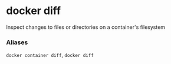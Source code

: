 # docker diff

<!---MARKER_GEN_START-->
Inspect changes to files or directories on a container's filesystem

### Aliases

`docker container diff`, `docker diff`


<!---MARKER_GEN_END-->

